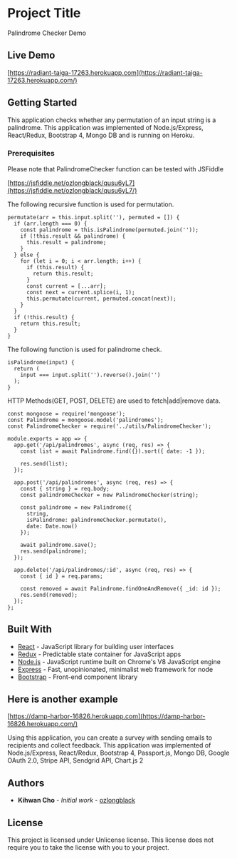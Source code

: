 # Project Title

Palindrome Checker Demo

## Live Demo

[https://radiant-taiga-17263.herokuapp.com](https://radiant-taiga-17263.herokuapp.com/)

## Getting Started

This application checks whether any permutation of an input string is a palindrome. This application was implemented of Node.js/Express, React/Redux, Bootstrap 4, Mongo DB and is running on Heroku.

### Prerequisites

Please note that PalindromeChecker function can be tested with JSFiddle

[https://jsfiddle.net/ozlongblack/qusu6yL7](https://jsfiddle.net/ozlongblack/qusu6yL7/)


The following recursive function is used for permutation.

```
permutate(arr = this.input.split(''), permuted = []) {
  if (arr.length === 0) {
    const palindrome = this.isPalindrome(permuted.join(''));
    if (!this.result && palindrome) {
      this.result = palindrome;
    }
  } else {
    for (let i = 0; i < arr.length; i++) {
      if (this.result) {
        return this.result;
      }
      const current = [...arr];
      const next = current.splice(i, 1);
      this.permutate(current, permuted.concat(next));
    }
  }
  if (!this.result) {
    return this.result;
  }
}
```

The following function is used for palindrome check.

```
isPalindrome(input) {
  return (
    input === input.split('').reverse().join('')
  );
}
```

HTTP Methods(GET, POST, DELETE) are used to fetch|add|remove data.

```
const mongoose = require('mongoose');
const Palindrome = mongoose.model('palindromes');
const PalindromeChecker = require('../utils/PalindromeChecker');

module.exports = app => {
  app.get('/api/palindromes', async (req, res) => {
    const list = await Palindrome.find({}).sort({ date: -1 });

    res.send(list);
  });

  app.post('/api/palindromes', async (req, res) => {
    const { string } = req.body;
    const palindromeChecker = new PalindromeChecker(string);

    const palindrome = new Palindrome({
      string,
      isPalindrome: palindromeChecker.permutate(),
      date: Date.now()
    });

    await palindrome.save();
    res.send(palindrome);
  });

  app.delete('/api/palindromes/:id', async (req, res) => {
    const { id } = req.params;

    const removed = await Palindrome.findOneAndRemove({ _id: id });
    res.send(removed);
  });
};
```

## Built With

* [React](https://reactjs.org/) - JavaScript library for building user interfaces
* [Redux](http://redux.js.org/docs/introduction/) - Predictable state container for JavaScript apps
* [Node.js](https://nodejs.org/) - JavaScript runtime built on Chrome's V8 JavaScript engine
* [Express](http://expressjs.com/) - Fast, unopinionated, minimalist web framework for node
* [Bootstrap](http://getbootstrap.com/) - Front-end component library

## Here is another example

[https://damp-harbor-16826.herokuapp.com](https://damp-harbor-16826.herokuapp.com/)

Using this application, you can create a survey with sending emails to recipients and collect feedback. This application was implemented of Node.js/Express, React/Redux, Bootstrap 4, Passport.js, Mongo DB, Google OAuth 2.0, Stripe API, Sendgrid API, Chart.js 2

## Authors

* **Kihwan Cho** - *Initial work* - [ozlongblack](https://github.com/ozlongblack)

## License

This project is licensed under Unlicense license. This license does not require you to take the license with you to your project.
